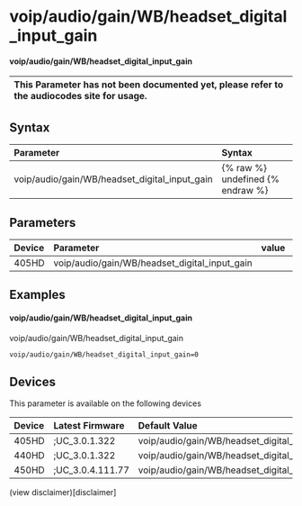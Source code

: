 ﻿---
description: voip/audio/gain/WB/headset_digital_input_gain
search:
    keywords: ['voip','audio','gain','WB','headset_digital_input_gain']
---

# voip/audio/gain/WB/headset_digital_input_gain

#### voip/audio/gain/WB/headset_digital_input_gain


| This Parameter has not been documented yet, please refer to the audiocodes site for usage.  |
| :--- |

## Syntax
| Parameter | Syntax |
| :--- | :--- |
|voip/audio/gain/WB/headset_digital_input_gain | {% raw %} undefined {% endraw %} |

## Parameters
|Device|Parameter|value|Description|
|:---|:---|:---|:---|
| 405HD | voip/audio/gain/WB/headset_digital_input_gain |  |  |

## Examples
#### voip/audio/gain/WB/headset_digital_input_gain

voip/audio/gain/WB/headset_digital_input_gain

```
voip/audio/gain/WB/headset_digital_input_gain=0
```

## Devices
This parameter is available on the following devices

| Device | Latest Firmware | Default Value |
|:---|:---|:---|
| 405HD | ;UC_3.0.1.322 | voip/audio/gain/WB/headset_digital_input_gain=0 
| 440HD | ;UC_3.0.1.322 | voip/audio/gain/WB/headset_digital_input_gain=0 
| 450HD | ;UC_3.0.4.111.77 | voip/audio/gain/WB/headset_digital_input_gain=0 

(view disclaimer)[disclaimer]
